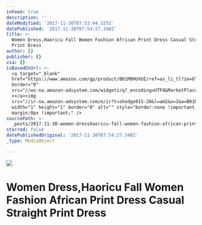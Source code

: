 ```yaml
---
inFeed: true
description: ''
dateModified: '2017-11-30T07:53:44.325Z'
datePublished: '2017-11-30T07:54:27.348Z'
title: >-
  Women Dress,Haoricu Fall Women Fashion African Print Dress Casual Straight
  Print Dress
author: []
publisher: {}
via: {}
isBasedOnUrl: >-
  <a target="_blank" 
  href="https://www.amazon.com/gp/product/B01M8HUXUI/ref=as_li_tl?ie=UTF8&camp=1789&creative=9325&creativeASIN=B01M8HUXUI&linkCode=as2&tag=shodge915-20&linkId=ff873cfa8143f751e469398539505425"><img
  border="0"
  src="//ws-na.amazon-adsystem.com/widgets/q?_encoding=UTF8&MarketPlace=US&ASIN=B01M8HUXUI&ServiceVersion=20070822&ID=AsinImage&WS=1&Format=_SL250_&tag=shodge915-20"
  ></a><img
  src="//ir-na.amazon-adsystem.com/e/ir?t=shodge915-20&l=am2&o=1&a=B01M8HUXUI"
  width="1" height="1" border="0" alt="" style="border:none !important;
  margin:0px !important;" />
sourcePath: >-
  _posts/2017-11-30-women-dresshaoricu-fall-women-fashion-african-print-dress-c.md
starred: false
datePublishedOriginal: '2017-11-30T07:54:27.348Z'
_type: MediaObject

---
```

![](https://the-grid-user-content.s3-us-west-2.amazonaws.com/3d11a8d8-8f2c-464c-a52c-0fd83675e868.jpg)

# Women Dress,Haoricu Fall Women Fashion African Print Dress Casual Straight Print Dress